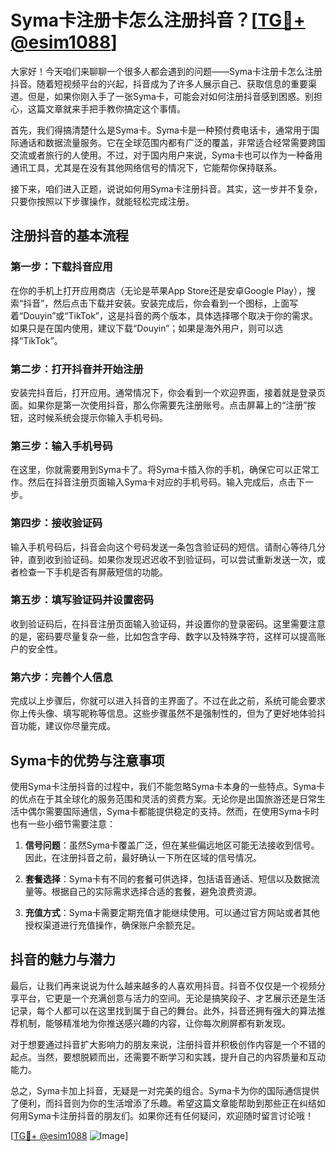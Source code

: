 # Syma卡注册卡怎么注册抖音？[[TG💪+ @esim1088](https://t.me/s/esim1088)]

大家好！今天咱们来聊聊一个很多人都会遇到的问题——Syma卡注册卡怎么注册抖音。随着短视频平台的兴起，抖音成为了许多人展示自己、获取信息的重要渠道。但是，如果你刚入手了一张Syma卡，可能会对如何注册抖音感到困惑。别担心，这篇文章就来手把手教你搞定这个事情。

首先，我们得搞清楚什么是Syma卡。Syma卡是一种预付费电话卡，通常用于国际通话和数据流量服务。它在全球范围内都有广泛的覆盖，非常适合经常需要跨国交流或者旅行的人使用。不过，对于国内用户来说，Syma卡也可以作为一种备用通讯工具，尤其是在没有其他网络信号的情况下，它能帮你保持联系。

接下来，咱们进入正题，说说如何用Syma卡注册抖音。其实，这一步并不复杂，只要你按照以下步骤操作，就能轻松完成注册。

## 注册抖音的基本流程

### 第一步：下载抖音应用

在你的手机上打开应用商店（无论是苹果App Store还是安卓Google Play），搜索“抖音”，然后点击下载并安装。安装完成后，你会看到一个图标，上面写着“Douyin”或“TikTok”，这是抖音的两个版本，具体选择哪个取决于你的需求。如果只是在国内使用，建议下载“Douyin”；如果是海外用户，则可以选择“TikTok”。

### 第二步：打开抖音并开始注册

安装完抖音后，打开应用。通常情况下，你会看到一个欢迎界面，接着就是登录页面。如果你是第一次使用抖音，那么你需要先注册账号。点击屏幕上的“注册”按钮，这时候系统会提示你输入手机号码。

### 第三步：输入手机号码

在这里，你就需要用到Syma卡了。将Syma卡插入你的手机，确保它可以正常工作。然后在抖音注册页面输入Syma卡对应的手机号码。输入完成后，点击下一步。

### 第四步：接收验证码

输入手机号码后，抖音会向这个号码发送一条包含验证码的短信。请耐心等待几分钟，直到收到验证码。如果你发现迟迟收不到验证码，可以尝试重新发送一次，或者检查一下手机是否有屏蔽短信的功能。

### 第五步：填写验证码并设置密码

收到验证码后，在抖音注册页面输入验证码，并设置你的登录密码。这里需要注意的是，密码要尽量复杂一些，比如包含字母、数字以及特殊字符，这样可以提高账户的安全性。

### 第六步：完善个人信息

完成以上步骤后，你就可以进入抖音的主界面了。不过在此之前，系统可能会要求你上传头像、填写昵称等信息。这些步骤虽然不是强制性的，但为了更好地体验抖音功能，建议你尽量完成。

## Syma卡的优势与注意事项

使用Syma卡注册抖音的过程中，我们不能忽略Syma卡本身的一些特点。Syma卡的优点在于其全球化的服务范围和灵活的资费方案。无论你是出国旅游还是日常生活中偶尔需要国际通信，Syma卡都能提供稳定的支持。然而，在使用Syma卡时也有一些小细节需要注意：

1. **信号问题**：虽然Syma卡覆盖广泛，但在某些偏远地区可能无法接收到信号。因此，在注册抖音之前，最好确认一下所在区域的信号情况。
   
2. **套餐选择**：Syma卡有不同的套餐可供选择，包括语音通话、短信以及数据流量等。根据自己的实际需求选择合适的套餐，避免浪费资源。

3. **充值方式**：Syma卡需要定期充值才能继续使用。可以通过官方网站或者其他授权渠道进行充值操作，确保账户余额充足。

## 抖音的魅力与潜力

最后，让我们再来说说为什么越来越多的人喜欢用抖音。抖音不仅仅是一个视频分享平台，它更是一个充满创意与活力的空间。无论是搞笑段子、才艺展示还是生活记录，每个人都可以在这里找到属于自己的舞台。此外，抖音还拥有强大的算法推荐机制，能够精准地为你推送感兴趣的内容，让你每次刷屏都有新发现。

对于想要通过抖音扩大影响力的朋友来说，注册抖音并积极创作内容是一个不错的起点。当然，要想脱颖而出，还需要不断学习和实践，提升自己的内容质量和互动能力。

总之，Syma卡加上抖音，无疑是一对完美的组合。Syma卡为你的国际通信提供了便利，而抖音则为你的生活增添了乐趣。希望这篇文章能帮助到那些正在纠结如何用Syma卡注册抖音的朋友们。如果你还有任何疑问，欢迎随时留言讨论哦！

[[TG💪+ @esim1088](https://t.me/s/esim1088) ![Image](https://i.postimg.cc/4NQfJmqS/Snipaste-2025-05-13-00-14-12.png)]